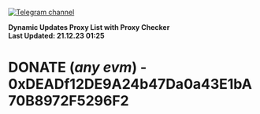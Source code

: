 [![Telegram channel](https://img.shields.io/endpoint?url=https://runkit.io/damiankrawczyk/telegram-badge/branches/master?url=https://t.me/n4z4v0d)](https://t.me/n4z4v0d) 

**Dynamic Updates Proxy List with Proxy Checker**  
**Last Updated: 21.12.23 01:25**

# DONATE (_any evm_) - 0xDEADf12DE9A24b47Da0a43E1bA70B8972F5296F2
